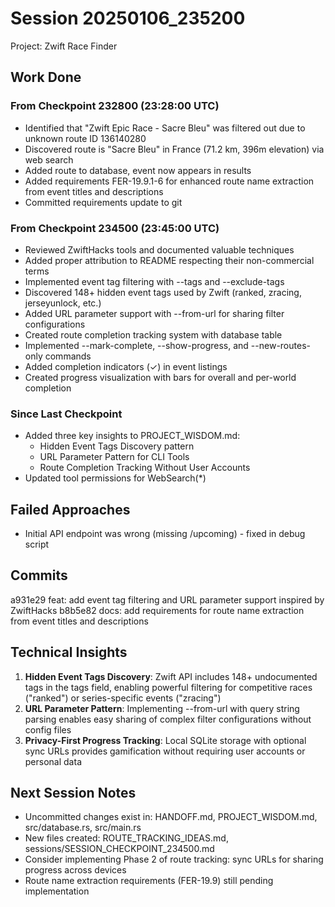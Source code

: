 # Session 20250106_235200
Project: Zwift Race Finder

## Work Done
### From Checkpoint 232800 (23:28:00 UTC)
- Identified that "Zwift Epic Race - Sacre Bleu" was filtered out due to unknown route ID 136140280
- Discovered route is "Sacre Bleu" in France (71.2 km, 396m elevation) via web search
- Added route to database, event now appears in results
- Added requirements FER-19.9.1-6 for enhanced route name extraction from event titles and descriptions
- Committed requirements update to git

### From Checkpoint 234500 (23:45:00 UTC)
- Reviewed ZwiftHacks tools and documented valuable techniques
- Added proper attribution to README respecting their non-commercial terms
- Implemented event tag filtering with --tags and --exclude-tags
- Discovered 148+ hidden event tags used by Zwift (ranked, zracing, jerseyunlock, etc.)
- Added URL parameter support with --from-url for sharing filter configurations
- Created route completion tracking system with database table
- Implemented --mark-complete, --show-progress, and --new-routes-only commands
- Added completion indicators (✓) in event listings
- Created progress visualization with bars for overall and per-world completion

### Since Last Checkpoint
- Added three key insights to PROJECT_WISDOM.md:
  - Hidden Event Tags Discovery pattern
  - URL Parameter Pattern for CLI Tools
  - Route Completion Tracking Without User Accounts
- Updated tool permissions for WebSearch(*)

## Failed Approaches
- Initial API endpoint was wrong (missing /upcoming) - fixed in debug script

## Commits
a931e29 feat: add event tag filtering and URL parameter support inspired by ZwiftHacks
b8b5e82 docs: add requirements for route name extraction from event titles and descriptions

## Technical Insights
1. **Hidden Event Tags Discovery**: Zwift API includes 148+ undocumented tags in the tags field, enabling powerful filtering for competitive races ("ranked") or series-specific events ("zracing")
2. **URL Parameter Pattern**: Implementing --from-url with query string parsing enables easy sharing of complex filter configurations without config files
3. **Privacy-First Progress Tracking**: Local SQLite storage with optional sync URLs provides gamification without requiring user accounts or personal data

## Next Session Notes
- Uncommitted changes exist in: HANDOFF.md, PROJECT_WISDOM.md, src/database.rs, src/main.rs
- New files created: ROUTE_TRACKING_IDEAS.md, sessions/SESSION_CHECKPOINT_234500.md
- Consider implementing Phase 2 of route tracking: sync URLs for sharing progress across devices
- Route name extraction requirements (FER-19.9) still pending implementation